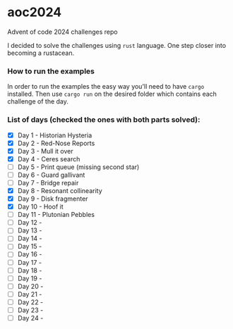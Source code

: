 # aoc2024
Advent of code 2024 challenges repo

I decided to solve the challenges using `rust` language. One step closer into becoming a rustacean.

### How to run the examples

In order to run the examples the easy way you'll need to have `cargo` installed. Then use `cargo run` on the desired folder which contains each challenge of the day.

### List of days (checked the ones with both parts solved):

- [x] Day 1 - Historian Hysteria
- [x] Day 2 - Red-Nose Reports
- [x] Day 3 - Mull it over
- [x] Day 4 - Ceres search
- [ ] Day 5 - Print queue (missing second star)
- [ ] Day 6 - Guard gallivant
- [ ] Day 7 - Bridge repair
- [x] Day 8 - Resonant collinearity
- [x] Day 9 - Disk fragmenter
- [x] Day 10 - Hoof it
- [ ] Day 11 - Plutonian Pebbles
- [ ] Day 12 -
- [ ] Day 13 -
- [ ] Day 14 -
- [ ] Day 15 -
- [ ] Day 16 -
- [ ] Day 17 -
- [ ] Day 18 -
- [ ] Day 19 -
- [ ] Day 20 -
- [ ] Day 21 -
- [ ] Day 22 -
- [ ] Day 23 -
- [ ] Day 24 -